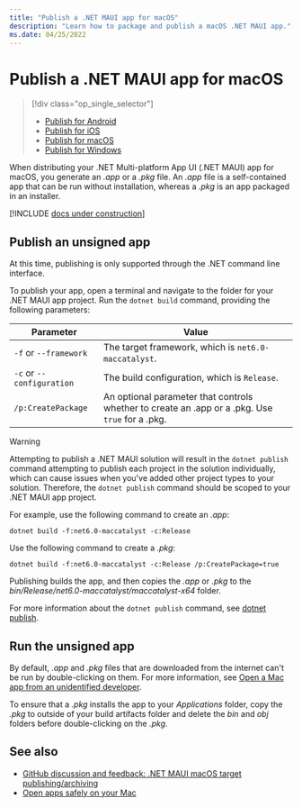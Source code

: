 ```yaml
---
title: "Publish a .NET MAUI app for macOS"
description: "Learn how to package and publish a macOS .NET MAUI app."
ms.date: 04/25/2022
---
```


# Publish a .NET MAUI app for macOS

> [!div class="op_single_selector"]
>
> - [Publish for Android](../../android/deployment/overview.md)
> - [Publish for iOS](../../ios/deployment/overview.md)
> - [Publish for macOS](overview.md)
> - [Publish for Windows](../../windows/deployment/overview.md)

When distributing your .NET Multi-platform App UI (.NET MAUI) app for macOS, you generate an *.app* or a *.pkg* file. An *.app* file is a self-contained app that can be run without installation, whereas a *.pkg* is an app packaged in an installer.

[!INCLUDE [docs under construction](~/includes/preview-note.md)]

## Publish an unsigned app

At this time, publishing is only supported through the .NET command line interface.

To publish your app, open a terminal and navigate to the folder for your .NET MAUI app project. Run the `dotnet build` command, providing the following parameters:

<!-- dotnet publish doesn't work at the time of writing -->

| Parameter                    | Value                                                                                           |
|------------------------------|-------------------------------------------------------------------------------------------------|
| `-f` or `--framework`        | The target framework, which is `net6.0-maccatalyst`.                                            |
| `-c` or `--configuration`    | The build configuration, which is `Release`.                                                    |
| `/p:CreatePackage`           | An optional parameter that controls whether to create an .app or a .pkg. Use `true` for a .pkg. |

> [!WARNING]
> Attempting to publish a .NET MAUI solution will result in the `dotnet publish` command attempting to publish each project in the solution individually, which can cause issues when you've added other project types to your solution. Therefore, the `dotnet publish` command should be scoped to your .NET MAUI app project.

For example, use the following command to create an *.app*:

```console
dotnet build -f:net6.0-maccatalyst -c:Release
```

Use the following command to create a *.pkg*:

```console
dotnet build -f:net6.0-maccatalyst -c:Release /p:CreatePackage=true
```

Publishing builds the app, and then copies the *.app* or *.pkg* to the *bin/Release/net6.0-maccatalyst/maccatalyst-x64* folder.

For more information about the `dotnet publish` command, see [dotnet publish](/dotnet/core/tools/dotnet-publish).

## Run the unsigned app

By default, *.app* and *.pkg* files that are downloaded from the internet can't be run by double-clicking on them. For more information, see [Open a Mac app from an unidentified developer](https://support.apple.com/en-gb/guide/mac-help/mh40616/mac).

To ensure that a *.pkg* installs the app to your *Applications* folder, copy the *.pkg* to outside of your build artifacts folder and delete the *bin* and *obj* folders before double-clicking on the *.pkg*.

## See also

- [GitHub discussion and feedback: .NET MAUI macOS target publishing/archiving](https://github.com/dotnet/maui/issues/5399)
- [Open apps safely on your Mac](https://support.apple.com/en-gb/HT202491)
